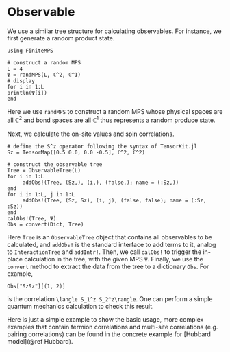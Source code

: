 # Observable

We use a similar tree structure for calculating observables. For instance, we first generate a random product state. 
```@example Observable
using FiniteMPS

# construct a random MPS 
L = 4
Ψ = randMPS(L, ℂ^2, ℂ^1)
# display
for i in 1:L
println(Ψ[i])
end
```
Here we use `randMPS` to construct a random MPS whose physical spaces are all $\mathbb{C}^2$ and bond spaces are all $\mathbb{C}^1$ thus represents a random produce state. 

Next, we calculate the on-site values and spin correlations.
```@example Observable
# define the S^z operator following the syntax of TensorKit.jl
Sz = TensorMap([0.5 0.0; 0.0 -0.5], ℂ^2, ℂ^2)

# construct the observable tree
Tree = ObservableTree(L)
for i in 1:L
     addObs!(Tree, (Sz,), (i,), (false,); name = (:Sz,))
end
for i in 1:L, j in 1:L
     addObs!(Tree, (Sz, Sz), (i, j), (false, false); name = (:Sz, :Sz))
end
calObs!(Tree, Ψ)
Obs = convert(Dict, Tree)
```
Here `Tree` is an `ObservableTree` object that contains all observables to be calculated, and `addObs!` is the standard interface to add terms to it, analog to `InteractionTree` and `addIntr!`. Then, we call `calObs!` to trigger the in-place calculation in the tree, with the given MPS `Ψ`. Finally, we use the `convert` method to extract the data from the tree to a dictionary `Obs`. For example, 
```@example Observable
Obs["SzSz"][(1, 2)]
```
is the correlation `\langle S_1^z S_2^z\rangle`. One can perform a simple quantum mechanics calculation to check this result.

Here is just a simple example to show the basic usage, more complex examples that contain fermion correlations and multi-site correlations (e.g. pairing correlations) can be found in the concrete example for [Hubbard model](@ref Hubbard).
